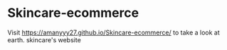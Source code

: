 # Skincare-ecommerce
Visit https://amanyyy27.github.io/Skincare-ecommerce/ to take a look at earth. skincare's website
